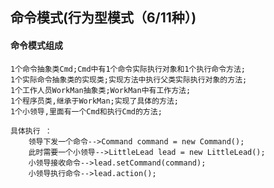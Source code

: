 

## 命令模式(行为型模式（6/11种）)

#### 命令模式组成
	
	1个命令抽象类Cmd;Cmd中有1个命令实际执行对象和1个执行命令方法;
	1个实际命令抽象类的实现类;实现方法中执行父类实际执行对象的方法;
	1个工作人员WorkMan抽象类;WorkMan中有工作方法;
	1个程序员类,继承于WorkMan;实现了具体的方法;
	1个小领导,里面有一个Cmd和执行Cmd的方法;
	
	具体执行 ： 
		领导下发一个命令-->Command command = new Command();
		此时需要一个小领导-->LittleLead lead = new LittleLead();
		小领导接收命令-->lead.setCommand(command);
		小领导执行命令-->lead.action();
	
	
